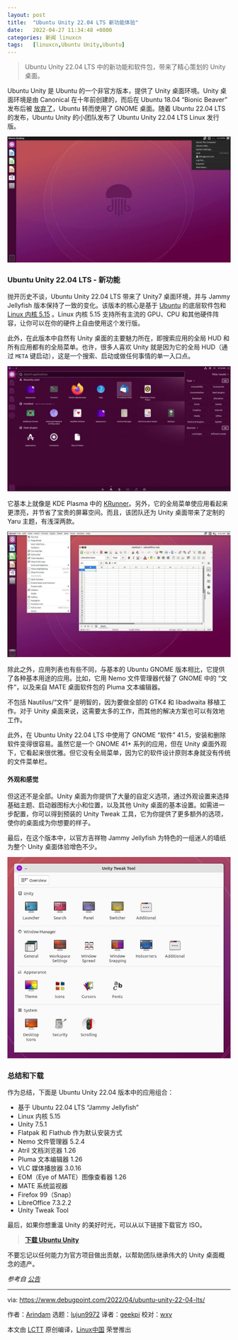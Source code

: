 ```yaml
---
layout: post
title:	"Ubuntu Unity 22.04 LTS 新功能体验"
date:	2022-04-27 11:34:48 +0800 
categories:	新闻 linuxcn 
tags:	[linuxcn,Ubuntu Unity,Ubuntu]
---
```




> 
> Ubuntu Unity 22.04 LTS 中的新功能和软件包，带来了精心策划的 Unity 桌面。
> 
> 
> 


Ubuntu Unity 是 Ubuntu 的一个非官方版本，提供了 Unity 桌面环境。Unity 桌面环境是由 Canonical 在十年前创建的，而后在 Ubuntu 18.04 “Bionic Beaver” 发布后被 [放弃了](https://ubuntu.com/blog/growing-ubuntu-for-cloud-and-iot-rather-than-phone-and-convergence)，Ubuntu 转而使用了 GNOME 桌面。随着 Ubuntu 22.04 LTS 的发布，Ubuntu Unity 的小团队发布了 Ubuntu Unity 22.04 LTS Linux 发行版。


![Nice and Clean Ubuntu Unity 22.04 LTS](/Asserts/Images/album/202204/27/113448hvb1iovd73v3bj7l.jpg)


### Ubuntu Unity 22.04 LTS - 新功能


抛开历史不谈，Ubuntu Unity 22.04 LTS 带来了 Unity7 桌面环境，并与 Jammy Jellyfish 版本保持了一致的变化。该版本的核心是基于 [Ubuntu](https://www.debugpoint.com/2022/01/ubuntu-22-04-lts/) 的底层软件包和 [Linux 内核 5.15](https://www.debugpoint.com/2021/11/linux-kernel-5-15/) 。Linux 内核 5.15 支持所有主流的 GPU、CPU 和其他硬件阵容，让你可以在你的硬件上自由使用这个发行版。


此外，在此版本中自然有 Unity 桌面的主要魅力所在，即搜索应用的全局 HUD 和所有应用都有的全局菜单。也许，很多人喜欢 Unity 就是因为它的全局 HUD（通过 `META` 键启动），这是一个搜索、启动或做任何事情的单一入口点。


![Global HUD in Ubuntu Unity 22.04](/Asserts/Images/album/202204/27/113448u7yvkrftfkprko06.jpg)


它基本上就像是 KDE Plasma 中的 [KRunner](https://www.debugpoint.com/2021/12/kde-plasma-hidden-feature/)。另外，它的全局菜单使应用看起来更漂亮，并节省了宝贵的屏幕空间。而且，该团队还为 Unity 桌面带来了定制的 Yaru 主题，有浅深两款。


![Global Menu in Ubuntu 22.04 with LibreOffice Calc](/Asserts/Images/album/202204/27/113449bco33bj3cip9ccif.jpg)


除此之外，应用列表也有些不同，与基本的 Ubuntu GNOME 版本相比，它提供了各种基本用途的应用。比如，它用 Nemo 文件管理器代替了 GNOME 中的 “文件”，以及来自 MATE 桌面软件包的 Pluma 文本编辑器。


不包括 Nautilus/“文件” 是明智的，因为要做全部的 GTK4 和 libadwaita 移植工作。对于 Unity 桌面来说，这需要太多的工作，而其他的解决方案也可以有效地工作。


此外，在 Ubuntu Unity 22.04 LTS 中使用了 GNOME “软件” 41.5，安装和删除软件变得很容易。虽然它是一个 GNOME 41+ 系列的应用，但在 Unity 桌面外观下，它看起来很优雅。但它没有全局菜单，因为它的软件设计原则本身就没有传统的文件菜单栏。


#### 外观和感觉


但这还不是全部。Unity 桌面为你提供了大量的自定义选项，通过外观设置来选择基础主题、启动器图标大小和位置，以及其他 Unity 桌面的基本设置。如需进一步配置，你可以得到预装的 Unity Tweak 工具，它为你提供了更多额外的选项，使你的桌面成为你想要的样子。


最后，在这个版本中，以官方吉祥物 Jammy Jellyfish 为特色的一组迷人的墙纸为整个 Unity 桌面体验增色不少。


![Unity Tweak Tool](/Asserts/Images/album/202204/27/113449b1ji881v4v8tjcyc.jpg)


### 总结和下载


作为总结，下面是 Ubuntu Unity 22.04 版本中的应用组合：


* 基于 Ubuntu 22.04 LTS “Jammy Jellyfish”
* Linux 内核 5.15
* Unity 7.5.1
* Flatpak 和 Flathub 作为默认安装方式
* Nemo 文件管理器 5.2.4
* Atril 文档浏览器 1.26
* Pluma 文本编辑器 1.26
* VLC 媒体播放器 3.0.16
* EOM（Eye of MATE）图像查看器 1.26
* MATE 系统监视器
* Firefox 99（Snap）
* LibreOffice 7.3.2.2
* Unity Tweak Tool


最后，如果你想重温 Unity 的美好时光，可以从以下链接下载官方 ISO。



> 
> **[下载 Ubuntu Unity](https://ubuntuunity.org/download/)**
> 
> 
> 


不要忘记以任何能力为官方项目做出贡献，以帮助团队继承伟大的 Unity 桌面概念的遗产。


*参考自 [公告](https://ubuntuunity.org/blog/ubuntu-unity-22.04/)*




---


via: <https://www.debugpoint.com/2022/04/ubuntu-unity-22-04-lts/>


作者：[Arindam](https://www.debugpoint.com/author/admin1/) 选题：[lujun9972](https://github.com/lujun9972) 译者：[geekpi](https://github.com/geekpi) 校对：[wxy](https://github.com/wxy)


本文由 [LCTT](https://github.com/LCTT/TranslateProject) 原创编译，[Linux中国](https://linux.cn/) 荣誉推出
